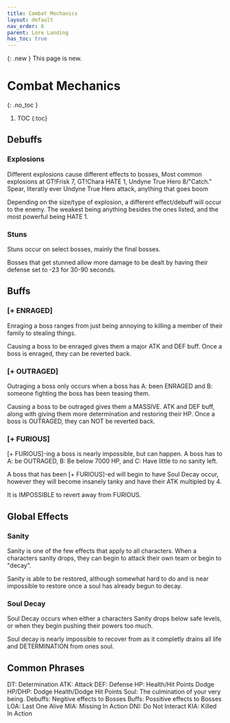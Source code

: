 ```yaml
---
title: Combat Mechanics
layout: default
nav_order: 6
parent: Lore Landing
has_toc: true
---
```


{: .new }
This page is new.

# Combat Mechanics
{: .no_toc }

1. TOC
{:toc}

## Debuffs

### Explosions

Different explosions cause different effects to bosses, Most common explosions at GT!Frisk 7, GT!Chara HATE 1, Undyne True Hero 8/"Catch." Spear, literatly ever Undyne True Hero attack, anything that goes boom

Depending on the size/type of explosion, a different effect/debuff will occur to the enemy.  The weakest being anything besides the ones listed, and the most powerful being HATE 1.

### Stuns

Stuns occur on select bosses, mainly the final bosses.

Bosses that get stunned allow more damage to be dealt by having their defense set to -23 for 30-90 seconds.

## Buffs

### [+ ENRAGED]

Enraging a boss ranges from just being annoying to killing a member of their family to stealing things.

Causing a boss to be enraged gives them a major ATK and DEF buff. Once a boss is enraged, they can be reverted back.

### [+ OUTRAGED]

Outraging a boss only occurs when a boss has A: been ENRAGED and B: someone fighting the boss has been teasing them.

Causing a boss to be outraged gives them a MASSIVE. ATK and DEF buff, along with giving them more determination and restoring their HP. Once a boss is OUTRAGED, they can NOT be reverted back.

### [+ FURIOUS]

[+ FURIOUS]-ing a boss is nearly impossible, but can happen.  A boss has to A: be OUTRAGED, B: Be below 7000 HP, and C: Have little to no sanity left.

A boss that has been [+ FURIOUS]-ed will begin to have Soul Decay occur, however they will become insanely tanky and have their ATK multipled by 4.

It is IMPOSSIBLE to revert away from FURIOUS.

## Global Effects

### Sanity

Sanity is one of the few effects that apply to all characters.  When a characters sanity drops, they can begin to attack their own team or begin to "decay".

Sanity is able to be restored, although somewhat hard to do and is near impossible to restore once a soul has already begun to decay.

### Soul Decay

Soul Decay occurs when either a characters Sanity drops below safe levels, or when they begin pushing their powers too much.

Soul decay is nearly impossible to recover from as it completly drains all life and DETERMINATION from ones soul.

## Common Phrases

DT: Determination
ATK: Attack
DEF: Defense
HP: Health/Hit Points
Dodge HP/DHP: Dodge Health/Dodge Hit Points
Soul: The culmination of your very being.
Debuffs: Negitive effects to Bosses
Buffs: Possitive effects to Bosses
LOA: Last One Alive
MIA: Missing In Action
DNI: Do Not Interact
KIA: Killed In Action
